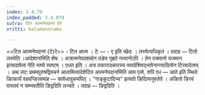 ```yaml
---
index: 3.4.79
index_padded: 3.4.079
sutra: टित आत्मनेपदानां टेरे
vritti: balamanorama

---
```

<<टित आत्मनेपदानां {टे}रे>> - टित आत्म । टेः — - ए इति च्छेदः । लस्येत्यधिकृतं । तदाह —  टितो लस्येति ।आदेशाना॑मिति शेषः । अत्रात्मनेपदशब्देन तङेव गृह्रते नत्वानोऽपि । तेन पचमानो यजमान इत्यादावेत्वं नेति भाष्ये स्पष्टम् । एधत इति । अत्र तकारादकारस्य व्यपदेशिवद्भावेनान्त्यादित्वेन टित्त्वादेत्वम् । अथ लटः प्रथमपुरुषद्विवचने आतामित्यादेशेटित आत्मनेपदाना॑मिति आम एत्वे, शपि एध — आते इति स्थिते ङित्कार्यं वक्ष्यन्ङित्त्वमाह —  सार्वधातुकमपित् । "गाङ्कुटादिभ्य" इत्यतो ङिदित्यनुवर्तते । अङितो ङित्त्वं वास्तवं न सम्भवतीति ङिद्वदिति लभ्यते । तदाह — ङिद्वदिति । 